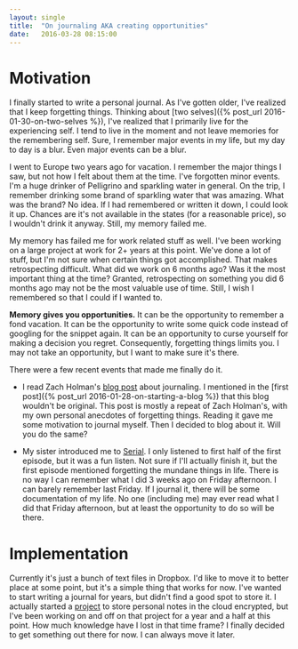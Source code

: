 ```yaml
---
layout: single
title:  "On journaling AKA creating opportunities"
date:   2016-03-28 08:15:00
---
```


# Motivation 

I finally started to write a personal journal. As I've gotten older, I've realized that I keep forgetting things. Thinking about [two selves]({% post_url 2016-01-30-on-two-selves %}), I've realized that I primarily live for the experiencing self. I tend to live in the moment and not leave memories for the remembering self. Sure, I remember major events in my life, but my day to day is a blur. Even major events can be a blur.

I went to Europe two years ago for vacation. I remember the major things I saw, but not how I felt about them at the time. I've forgotten minor events. I'm a huge drinker of Pelligrino and sparkling water in general. On the trip, I remember drinking some brand of sparkling water that was amazing. What was the brand? No idea. If I had remembered or written it down, I could look it up. Chances are it's not available in the states (for a reasonable price), so I wouldn't drink it anyway. Still, my memory failed me.

My memory has failed me for work related stuff as well. I've been working on a large project at work for 2+ years at this point. We've done a lot of stuff, but I'm not sure when certain things got accomplished. That makes retrospecting difficult. What did we work on 6 months ago? Was it the most important thing at the time? Granted, retrospecting on something you did 6 months ago may not be the most valuable use of time. Still, I wish I remembered so that I could if I wanted to.

**Memory gives you opportunities.** It can be the opportunity to remember a fond vacation. It can be the opportunity to write some quick code instead of googling for the snippet again. It can be an opportunity to curse yourself for making a decision you regret. Consequently, forgetting things limits you. I may not take an opportunity, but I want to make sure it's there.

There were a few recent events that made me finally do it.

* I read Zach Holman's [blog post](https://zachholman.com/posts/keeping-a-journal/) about journaling. I mentioned in the [first post]({% post_url 2016-01-28-on-starting-a-blog %}) that this blog wouldn't be original. This post is mostly a repeat of Zach Holman's, with my own personal anecdotes of forgetting things. Reading it gave me some motivation to journal myself. Then I decided to blog about it. Will you do the same?

* My sister introduced me to [Serial](https://serialpodcast.org/). I only listened to first half of the first episode, but it was a fun listen. Not sure if I'll actually finish it, but the first episode mentioned forgetting the mundane things in life. There is no way I can remember what I did 3 weeks ago on Friday afternoon. I can barely remember last Friday. If I journal it, there will be some documentation of my life. No one (including me) may ever read what I did that Friday afternoon, but at least the opportunity to do so will be there.

# Implementation

Currently it's just a bunch of text files in Dropbox. I'd like to move it to better place at some point, but it's a simple thing that works for now. I've wanted to start writing a journal for years, but didn't find a good spot to store it. I actually started a [project](https://github.com/gshakhn/private-wiki) to store personal notes in the cloud encrypted, but I've been working on and off on that project for a year and a half at this point. How much knowledge have I lost in that time frame? I finally decided to get something out there for now. I can always move it later.

